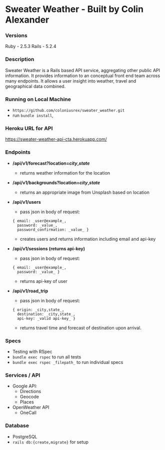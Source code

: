 # Sweater Weather - Built by Colin Alexander
### Versions
Ruby - 2.5.3
Rails - 5.2.4

### Description
Sweater Weather is a Rails based API service, aggregating other public API information. It provides information to an conceptual front end team across many endpoints. It allows a user insight into weather, travel and geographical data combined.

### Running on Local Machine
- `https://github.com/coloniusrex/sweater_weather.git`
- run `bundle install`,

### Heroku URL for API
https://sweater-weather-api-cta.herokuapp.com/

### Endpoints
- __/api/v1/forecast?location=_city_,_state___
  - returns weather information for the location

- __/api/v1/backgrounds?location=_city_,_state___
  - returns an appropriate image from Unsplash based on location

- __/api/v1/users__
  - pass json in body of request:  
  ```
  { email: _user@example_,
    password: _value_,
    password_confirmation: _value_ }
  ```
  - creates users and returns information including email and api-key
- __/api/v1/sessions (returns api-key)__
  - pass json in body of request:  
  ```
  { email: _user@example_,
    password: _value_ }
  ```
  - returns api-key of user

- __/api/v1/road_trip__
  - pass json in body of request:  
  ```
  { origin: _city,state_,
    destination: _city,state_,
    api-key: _valid api-key_ }
  ```
  - returns travel time and forecast of destination upon arrival.

### Specs
- Testing with RSpec
- `bundle exec rspec` to run all tests
- `bundle exec rspec _filepath_` to run individual specs

### Services / API
- Google API:
  - Directions
  - Geocode
  - Places
- OpenWeather API
  - OneCall

### Database
  - PostgreSQL
  - `rails db:{create,migrate}` for setup
